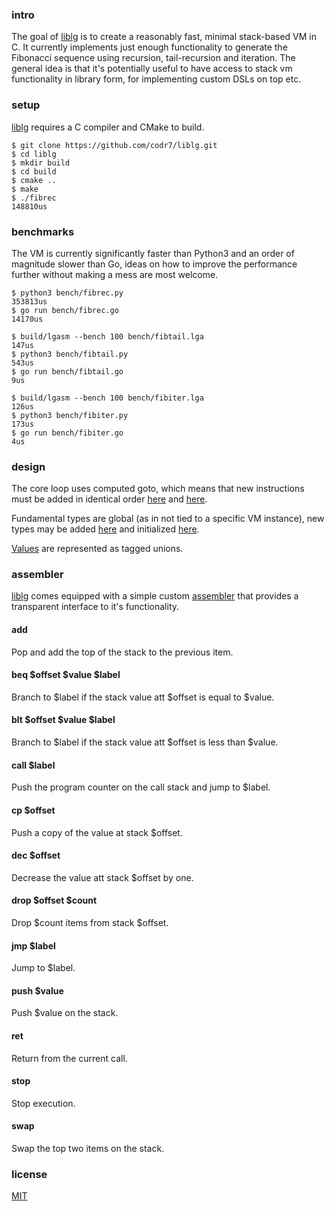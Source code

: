 ### intro
The goal of [liblg](https://github.com/codr7/liblg) is to create a reasonably fast, minimal stack-based VM in C. It currently implements just enough functionality to generate the Fibonacci sequence using recursion, tail-recursion and iteration. The general idea is that it's potentially useful to have access to stack vm functionality in library form, for implementing custom DSLs on top etc.

### setup
[liblg](https://github.com/codr7/liblg) requires a C compiler and CMake to build.

```
$ git clone https://github.com/codr7/liblg.git
$ cd liblg
$ mkdir build
$ cd build
$ cmake ..
$ make
$ ./fibrec
148810us
```

### benchmarks
The VM is currently significantly faster than Python3 and an order of magnitude slower than Go, ideas on how to improve the performance further without making a mess are most welcome.


```
$ python3 bench/fibrec.py
353813us
$ go run bench/fibrec.go
14170us
```

```
$ build/lgasm --bench 100 bench/fibtail.lga
147us
$ python3 bench/fibtail.py
543us
$ go run bench/fibtail.go
9us
```

```
$ build/lgasm --bench 100 bench/fibiter.lga
126us
$ python3 bench/fibiter.py
173us
$ go run bench/fibiter.go
4us
```

### design
The core loop uses computed goto, which means that new instructions must be added in identical order [here](https://github.com/codr7/liblg/blob/master/src/lg/op.h) and [here](https://github.com/codr7/liblg/blob/master/src/lg/vm.c).

Fundamental types are global (as in not tied to a specific VM instance), new types may be added [here](https://github.com/codr7/liblg/tree/master/src/lg/types) and initialized [here](https://github.com/codr7/liblg/blob/master/src/lg/init.c).

[Values](https://github.com/codr7/liblg/blob/master/src/lg/val.h) are represented as tagged unions.

### assembler
[liblg](https://github.com/codr7/liblg) comes equipped with a simple custom [assembler](https://github.com/codr7/liblg/tree/master/bench/fibtail.lga) that provides a transparent interface to it's functionality.

#### add
Pop and add the top of the stack to the previous item.

#### beq $offset $value $label
Branch to $label if the stack value att $offset is equal to $value.

#### blt $offset $value $label
Branch to $label if the stack value att $offset is less than $value.

#### call $label
Push the program counter on the call stack and jump to $label.

#### cp $offset
Push a copy of the value at stack $offset.

#### dec $offset
Decrease the value att stack $offset by one.

#### drop $offset $count
Drop $count items from stack $offset.

#### jmp $label
Jump to $label.

#### push $value
Push $value on the stack.

#### ret
Return from the current call.

#### stop
Stop execution.

#### swap
Swap the top two items on the stack.

### license
[MIT](https://github.com/codr7/liblg/blob/master/LICENSE.txt)